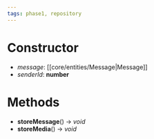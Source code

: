 ```yaml
---
tags: phase1, repository
---
```

# Constructor
- *message*: [[core/entities/Message|Message]]
- *senderId*: **number**
# Methods
- **storeMessage**() -> *void*
- **storeMedia**() -> *void*